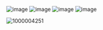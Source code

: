 ![image](https://github.com/user-attachments/assets/54328d7d-7484-4ed5-8808-4c8e9afd9f76) ![image](https://github.com/user-attachments/assets/1e391b7c-230f-4f37-a402-8bd5d016d3b3) ![image](https://github.com/user-attachments/assets/4da321e0-a44f-422b-b131-9d8fb3e7da72) ![image](https://github.com/user-attachments/assets/f5a2a6b6-ba1d-4e50-a17f-64921ecb7cdb)



![1000004251](https://github.com/user-attachments/assets/6333433d-b921-4a8d-abeb-5e2328392387)

